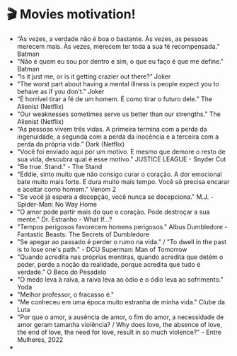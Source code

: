 # 🎬 Movies motivation!

- “Às vezes, a verdade não é boa o bastante. Às vezes, as pessoas merecem mais. Às vezes, merecem ter toda a sua fé recompensada.” Batman
- "Não é quem eu sou por dentro e sim, o que eu faço é que me define." Batman
- “Is it just me, or is it getting crazier out there?” Joker
- "The worst part about having a mental illness is people expect you to behave as if you don't." Joker
- “É horrível tirar a fé de um homem. É como tirar o futuro dele.” The Alienist (Netflix)
- "Our weaknesses sometimes serve us better than our strengths." The Alienist (Netflix)
- “As pessoas vivem três vidas. A primeira termina com a perda da ingenuidade, a segunda com a perda da inocência e a terceira com a perda da própria vida.” Dark (Netflix)
- "Você foi enviado aqui por um motivo. E mesmo que demore o resto de sua vida, descubra qual é esse motivo." JUSTICE LEAGUE - Snyder Cut
- "Be true. Stand." - The Stand
- "Eddie, sinto muito que não consigo curar o coração. A dor emocional bate muito mais forte. E dura muito mais tempo. Você só precisa encarar e aceitar como homem." Venom 2
- "Se você já espera a decepção, você nunca se decepciona." M.J. - Spider-Man: No Way Home
- "O amor pode partir mais do que o coração. Pode destroçar a sua mente." Dr. Estranho - What If...?
- "Tempos perigosos favorecem homens perigosos." Albus Dumbledore - Fantastic Beasts: The Secrets of Dumbledore
- "Se apegar ao passado é perder o rumo na vida." / "To dwell in the past is to lose one's path." - DCU Superman: Man of Tomorrow
- "Quando acredita nas próprias mentiras, quando acredita que detém o poder, perde a noção da realidade, porque acredita que tudo é verdade." O Beco do Pesadelo
- "O medo leva à raiva, a raiva leva ao ódio e o ódio leva ao sofrimento." Yoda
- "Melhor professor, o fracasso é."
- "Me conheceu em uma época muito estranha de minha vida." Clube da Luta
- "Por que o amor, a ausência de amor, o fim do amor, a necessidade de amor geram tamanha violência? / Why does love, the absence of love, the end of love, the need for love, result in so much violence?" - Entre Mulheres, 2022
- 
